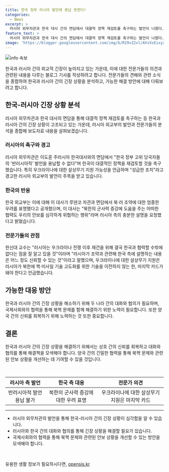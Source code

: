 ```yaml
---
title: 한국 정부 러시아 발언에 용납 못한다!
categories:
  - News
excerpt: >
  러시아 외무차관과 한국 대사 간의 면담에서 대결적 정책 재검토를 촉구하는 발언이 나왔다. 러시아 외교부는 한국의 우크라이나 살상무기 지원 가능성을 경고하며 관련한 우려를 표명했다. 한국의 북·러 조약 비판으로 러시아 측의 불만이 나타났으며, 한국 외교부는 북·러 관계를 통한 대화 지속을 약속했다. 전문가들은 우크라이나 살상무기 지원이 한국의 마지막 카드여야 하며, 신중한 결정이 필요하다고 경고했다. 이에 미국 등에서도 우크라이나 지원을 요청하는 상황이지만, 러시아와의 관계를 유지하기 위해서는 신중한 조치가 필요하다는 지적이 제기되고 있다.
feature_text: >
  러시아 외무차관과 한국 대사 간의 면담에서 대결적 정책 재검토를 촉구하는 발언이 나왔다. 러시아 외교부는 한국의 우크라이나 살상무기 지원 가능성을 경고하며 관련한 우려를 표명했다. 한국의 북·러 조약 비판으로 러시아 측의 불만이 나타났으며, 한국 외교부는 북·러 관계를 통한 대화 지속을 약속했다. 전문가들은 우크라이나 살상무기 지원이 한국의 마지막 카드여야 하며, 신중한 결정이 필요하다고 경고했다. 이에 미국 등에서도 우크라이나 지원을 요청하는 상황이지만, 러시아와의 관계를 유지하기 위해서는 신중한 조치가 필요하다는 지적이 제기되고 있다.
image: 'https://blogger.googleusercontent.com/img/b/R29vZ2xl/AVvXsEixyZcFfHzMRdzZMjFBmAUKJYCLCGyLL1o632UiGVXcaFdKo_bkvkuCioo0uUKlGfBVcT3P84aROyZIXSBEx3Aw5nCQ3pTgDom1WDC4m8eifvWiAmWEEVb4x6G_l8C0QH225ldMjyaFvpxGEBGNO37VmDTDMHGhJPq73UglMfDca1-0aw/s1600/blogspot.png'
---
```


<p><img src="https://blogger.googleusercontent.com/img/b/R29vZ2xl/AVvXsEixyZcFfHzMRdzZMjFBmAUKJYCLCGyLL1o632UiGVXcaFdKo_bkvkuCioo0uUKlGfBVcT3P84aROyZIXSBEx3Aw5nCQ3pTgDom1WDC4m8eifvWiAmWEEVb4x6G_l8C0QH225ldMjyaFvpxGEBGNO37VmDTDMHGhJPq73UglMfDca1-0aw/s1600/blogspot.png" alt="info 속보" /></p>

<p>한국과 러시아 간의 외교적 긴장이 높아지고 있는 가운데, 이에 대한 전문가들의 의견과 관련된 내용을 다루는 블로그 기사를 작성하려고 합니다. 전문가들의 견해와 관련 소식을 종합하여 한국과 러시아 간의 긴장 상황을 분석하고, 가능한 해결 방안에 대해 다뤄보려고 합니다.</p>

<h2 data-ke-size="size26">한국-러시아 긴장 상황 분석</h2>

<p data-ke-size="size16">러시아 외무차관과 한국 대사의 면담을 통해 대결적 정책 재검토를 촉구하는 등 한국과 러시아 간의 긴장 상황이 고조되고 있는 가운데, 러시아 외교부의 발언과 전문가들의 분석을 종합해 보도자료 내용을 살펴보겠습니다.</p>

<h3 data-ke-size="size24">러시아의 촉구와 경고</h3>

<p data-ke-size="size16">러시아 외무차관은 이도훈 주러시아 한국대사와의 면담에서 "한국 정부 고위 당국자들의 '반러시아적' 발언을 용납할 수 없다"며 한국이 대결적인 정책을 재검토할 것을 촉구했습니다. 특히 우크라이나에 대한 살상무기 지원 가능성을 언급하며 "성급한 조치"라고 경고한 러시아 외교부의 발언이 주목을 받고 있습니다.</p>

<h3 data-ke-size="size24">한국의 반응</h3>

<p data-ke-size="size16">한국 외교부는 이에 대해 이 대사가 루덴코 차관과 면담에서 북·러 조약에 대한 엄중한 우려를 표명했다고 공개했으며, 이 대사는 "북한의 군사력 증강에 도움을 주는 어떠한 협력도 우리의 안보를 심각하게 위협하는 행위"라며 러시아 측의 충분한 설명을 요청했다고 밝혔습니다.</p>

<h3 data-ke-size="size24">전문가들의 관점</h3>

<p data-ke-size="size16">한신대 교수는 "러시아는 우크라이나 전쟁 이후 재건을 위해 결국 한국과 협력할 수밖에 없다는 점을 잘 알고 있을 것"이라며 "러시아가 조약과 관련해 한국 측에 설명하는 내용은 어느 정도 신뢰할 수 있는 것"이라고 말했으며, 우크라이나에 대한 살상무기 지원은 러시아가 북한에 핵·미사일 기술 고도화를 위한 기술을 이전하지 않는 한, 마지막 카드가 돼야 한다고 언급했습니다.</p>

<h2 data-ke-size="size26">가능한 대응 방안</h2>

<p data-ke-size="size16">한국과 러시아 간의 긴장 상황을 해소하기 위해 두 나라 간의 대화와 협의가 필요하며, 국제사회와의 협력을 통해 북핵 문제를 함께 해결하기 위한 노력이 필요합니다. 또한 양국 간의 신뢰를 회복하기 위해 노력하는 것 또한 중요합니다.</p>

<h2 data-ke-size="size26">결론</h2>

<p data-ke-size="size16">한국과 러시아 간의 긴장 상황을 해결하기 위해서는 상호 간의 신뢰를 회복하고 대화와 협의를 통해 해결책을 모색해야 합니다. 양국 간의 긴밀한 협력을 통해 북핵 문제와 관련된 안보 상황을 개선하는 데 기여할 수 있을 것입니다.</p>

<p data-ke-size="size16">&nbsp;</p>

<table>
<thead>
<tr>
<th style="text-align: center;">러시아 측 발언</th>
<th style="text-align: center;">한국 측 대응</th>
<th style="text-align: center;">전문가 의견</th>
</tr>
</thead>
<tbody>
<tr>
<td style="text-align: center;">반러시아적 발언 용납 불가</td>
<td style="text-align: center;">북한의 군사력 증강에 대한 우려 표명</td>
<td style="text-align: center;">우크라이나에 대한 살상무기 지원은 마지막 카드</td>
</tr>
</tbody>
</table>

<hr>

<ul>
<li>러시아 외무차관의 발언을 통해 한국-러시아 간의 긴장 상황이 심각함을 알 수 있습니다.</li>
<li>러시아와 한국 간의 대화와 협의를 통해 긴장 상황을 해결할 필요가 있습니다.</li>
<li>국제사회와의 협력을 통해 북핵 문제와 관련된 안보 상황을 개선할 수 있는 방안을 모색해야 합니다.</li>
</ul>

<p data-ke-size="size16">&nbsp;</p>
유용한 생활 정보가 필요하시다면, <a href="https://opensis.kr" rel="dofollow">opensis.kr</a>


